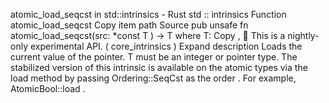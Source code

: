 atomic_load_seqcst in std::intrinsics - Rust
std
::
intrinsics
Function
atomic_load_seqcst
Copy item path
Source
pub unsafe fn atomic_load_seqcst<T>(src:
*const T
) -> T
where
    T:
Copy
,
🔬
This is a nightly-only experimental API. (
core_intrinsics
)
Expand description
Loads the current value of the pointer.
T
must be an integer or pointer type.
The stabilized version of this intrinsic is available on the
atomic
types via the
load
method by passing
Ordering::SeqCst
as the
order
. For example,
AtomicBool::load
.